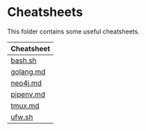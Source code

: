 # Cheatsheets

This folder contains some useful cheatsheets.


| Cheatsheet             |
| ---------------------- |
| [bash.sh](bash.sh)     |
| [golang.md](golang.md) |
| [neo4j.md](neo4j.md)   |
| [pipenv.md](pipenv.md) |
| [tmux.md](tmux.md)     |
| [ufw.sh](ufw.sh)       |
